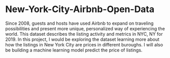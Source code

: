 # New-York-City-Airbnb-Open-Data
Since 2008, guests and hosts have used Airbnb to expand on traveling possibilities and present more unique, personalized way of experiencing the world. This dataset describes the listing activity and metrics in NYC, NY for 2019. In this project, I would be exploring the dataset learning more about how the listings in New York City are prices in different buroughs.  I will also be building a machine learning model predict the price of listings.
